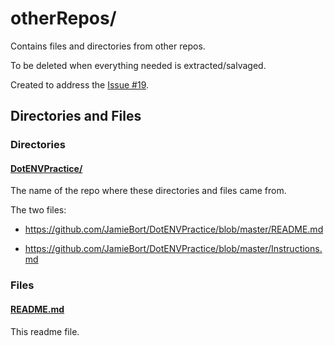 # otherRepos/

Contains files and directories from other repos.

To be deleted when everything needed is extracted/salvaged.

Created to address the [Issue #19](https://github.com/JamieBort/Personal-Dashboard/issues/19).

## Directories and Files

### Directories

#### [DotENVPractice/](./DotENVPractice/)

The name of the repo where these directories and files came from.

The two files:

- https://github.com/JamieBort/DotENVPractice/blob/master/README.md

- https://github.com/JamieBort/DotENVPractice/blob/master/Instructions.md

### Files

#### [README.md](./README.md)

This readme file.
